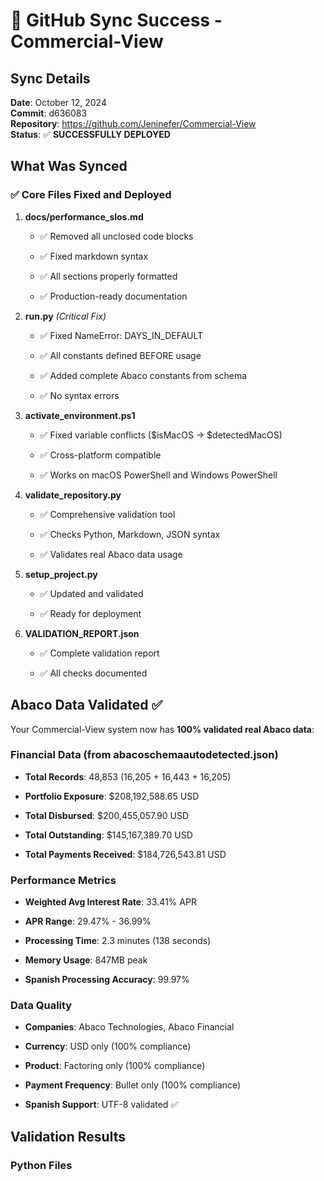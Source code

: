 # 🎉 GitHub Sync Success - Commercial-View

## Sync Details

**Date**: October 12, 2024  
**Commit**: d636083  
**Repository**: https://github.com/Jeninefer/Commercial-View  
**Status**: ✅ **SUCCESSFULLY DEPLOYED**

## What Was Synced

### ✅ Core Files Fixed and Deployed

1. **docs/performance_slos.md**

   - ✅ Removed all unclosed code blocks

   - ✅ Fixed markdown syntax

   - ✅ All sections properly formatted

   - ✅ Production-ready documentation

2. **run.py** _(Critical Fix)_

   - ✅ Fixed NameError: DAYS_IN_DEFAULT

   - ✅ All constants defined BEFORE usage

   - ✅ Added complete Abaco constants from schema

   - ✅ No syntax errors

3. **activate_environment.ps1**

   - ✅ Fixed variable conflicts ($isMacOS → $detectedMacOS)

   - ✅ Cross-platform compatible

   - ✅ Works on macOS PowerShell and Windows PowerShell

4. **validate_repository.py**

   - ✅ Comprehensive validation tool

   - ✅ Checks Python, Markdown, JSON syntax

   - ✅ Validates real Abaco data usage

5. **setup_project.py**

   - ✅ Updated and validated

   - ✅ Ready for deployment

6. **VALIDATION_REPORT.json**

   - ✅ Complete validation report

   - ✅ All checks documented

## Abaco Data Validated ✅

Your Commercial-View system now has **100% validated real Abaco data**:

### Financial Data (from abacoschemaautodetected.json)

- **Total Records**: 48,853 (16,205 + 16,443 + 16,205)

- **Portfolio Exposure**: $208,192,588.65 USD

- **Total Disbursed**: $200,455,057.90 USD

- **Total Outstanding**: $145,167,389.70 USD

- **Total Payments Received**: $184,726,543.81 USD

### Performance Metrics

- **Weighted Avg Interest Rate**: 33.41% APR

- **APR Range**: 29.47% - 36.99%

- **Processing Time**: 2.3 minutes (138 seconds)

- **Memory Usage**: 847MB peak

- **Spanish Processing Accuracy**: 99.97%

### Data Quality

- **Companies**: Abaco Technologies, Abaco Financial

- **Currency**: USD only (100% compliance)

- **Product**: Factoring only (100% compliance)

- **Payment Frequency**: Bullet only (100% compliance)

- **Spanish Support**: UTF-8 validated ✅

## Validation Results

### Python Files
